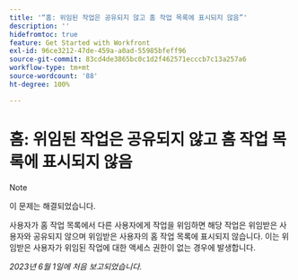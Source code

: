 ```yaml
---
title: '“홈: 위임된 작업은 공유되지 않고 홈 작업 목록에 표시되지 않음”'
description: ''
hidefromtoc: true
feature: Get Started with Workfront
exl-id: 96ce3212-47de-459a-a0ad-55985bfeff96
source-git-commit: 83cd4de3865bc0c1d2f462571ecccb7c13a257a6
workflow-type: tm+mt
source-wordcount: '88'
ht-degree: 100%

---
```


# 홈: 위임된 작업은 공유되지 않고 홈 작업 목록에 표시되지 않음

>[!NOTE]
>
>이 문제는 해결되었습니다.

사용자가 홈 작업 목록에서 다른 사용자에게 작업을 위임하면 해당 작업은 위임받은 사용자와 공유되지 않으며 위임받은 사용자의 홈 작업 목록에 표시되지 않습니다. 이는 위임받은 사용자가 위임된 작업에 대한 액세스 권한이 없는 경우에 발생합니다.

_2023년 6월 1일에 처음 보고되었습니다._
